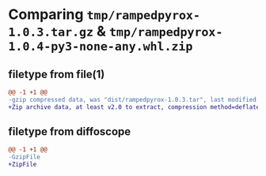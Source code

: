 # Comparing `tmp/rampedpyrox-1.0.3.tar.gz` & `tmp/rampedpyrox-1.0.4-py3-none-any.whl.zip`

## filetype from file(1)

```diff
@@ -1 +1 @@
-gzip compressed data, was "dist/rampedpyrox-1.0.3.tar", last modified: Sat Jul 25 17:40:48 2020, max compression
+Zip archive data, at least v2.0 to extract, compression method=deflate
```

## filetype from diffoscope

```diff
@@ -1 +1 @@
-GzipFile
+ZipFile
```

